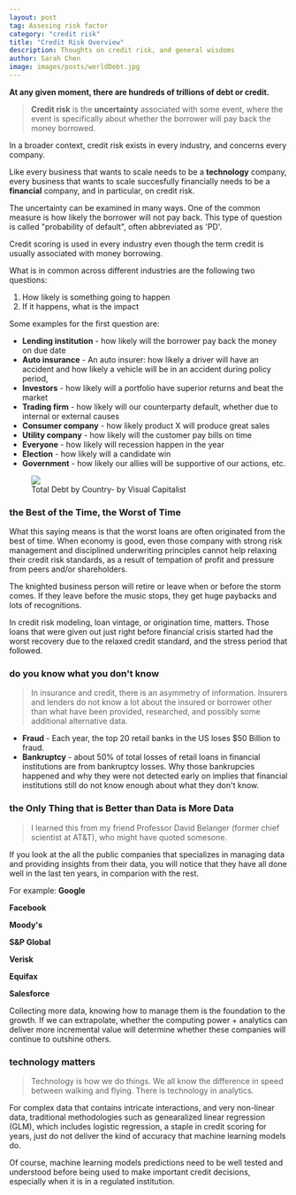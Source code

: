 ```yaml
---
layout: post
tag: Assesing risk factor
category: "credit risk"
title: "Credit Risk Overview"
description: Thoughts on credit risk, and general wisdoms
author: Sarah Chen
image: images/posts/worldDebt.jpg
---
```


**At any given moment, there are hundreds of trillions of debt or credit.**


> **Credit risk** is the **uncertainty** associated with some event, where the event is specifically about whether the borrower will pay back the money borrowed.  

In a broader context, credit risk exists in every industry, and concerns every company.  

Like every business that wants to scale needs to be a **technology** company, every business that wants to scale succesfully financially needs to be a **financial** company, and in particular, on credit risk.  


The uncertainty can be examined in many ways.  One of the common measure is how likely the borrower will not pay back.  This type of question is called "probability of default", often abbreviated as 'PD'.

Credit scoring is used in every industry even though the term credit is usually associated with money borrowing.   

What is in common across different industries are the following two questions:
1.  How likely is something going to happen
2.  If it happens, what is the impact


Some examples for the first question are:
* **Lending institution** -  how likely will the borrower pay back the money on due date
* **Auto insurance** -  An auto insurer:  how likely a driver will have an accident and how likely a vehicle will be in an accident during policy period,
* **Investors** -  how likely will a portfolio have superior returns and beat the market
* **Trading firm** -  how likely will our counterparty default, whether due to internal or external causes 
* **Consumer company** -  how likely product X will produce great sales
* **Utility company** -  how likely will the customer pay bills on time
* **Everyone** -  how likely will recession happen in the year
* **Election** -  how likely will a candidate win
* **Government** -  how likely our allies will be supportive of our actions, etc.


<figure>
  <img src="{{ "/images/posts/worldDebt.jpg" | relative_url }}">
  <figcaption>Total Debt by Country- by Visual Capitalist</figcaption>
</figure>


### the Best of the Time, the Worst of Time


What this saying means is that the worst loans are often originated from the best of time.  When economy is good, even those company with strong risk management and disciplined underwriting principles cannot help relaxing their credit risk standards, as a result of tempation of profit and pressure from peers and/or shareholders.  

The knighted business person will retire or leave when or before the storm comes.  If they leave before the music stops, they get huge paybacks and lots of recognitions. 

In credit risk modeling, loan vintage, or origination time, matters.  Those loans that were given out just right before financial crisis started had the worst recovery due to the relaxed credit standard, and the stress period that followed.


### do you know what you don't know

> In insurance and credit, there is an asymmetry of information.  Insurers and lenders do not know a lot about the insured or borrower other than what have been provided, researched, and possibly some additional alternative data.   

* **Fraud** - Each year, the top 20 retail banks in the US loses $50 Billion to fraud. 
* **Bankruptcy** - about 50% of total losses of retail loans in financial institutions are from bankruptcy losses.   Why those bankrupcies happened and why they were not detected early on implies that financial institutions still do not know enough about what they don't know.


### the Only Thing that is Better than Data is More Data

> I learned this from my friend Professor David Belanger (former chief scientist at AT&T), who might have quoted somesone.  

If you look at the all the public companies that specializes in managing data and providing insights from their data, you will notice that they have all done well in the last ten years, in comparion with the rest. 

For example:
**Google** 

**Facebook**

**Moody's**

**S&P Global**

**Verisk**

**Equifax**

**Salesforce** 

Collecting more data, knowing how to manage them is the foundation to the growth.   If we can extrapolate, whether the computing power + analytics can deliver more incremental value will determine whether these companies will continue to outshine others.  

### technology matters

> Technology is how we do things.   We all know the difference in speed between walking and flying.   There is technology in analytics. 

For complex data that contains intricate interactions, and very non-linear data, traditional methodologies such as genearalized linear regression (GLM), which includes logistic regression, a staple in credit scoring for years, just do not deliver the kind of accuracy that machine learning models do.   

Of course, machine learning models predictions need to be well tested and understood before being used to make important credit decisions, especially when it is in a regulated institution.  

